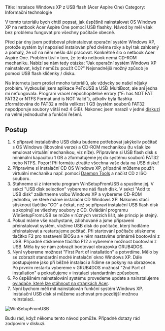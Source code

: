 Title: Instalace Windows XP z USB flash (Acer Aspire One)
Category: Informační technologie

V tomto tutoriálu bych chtěl popsat, jak úspěšně nainstalovat OS Windows
XP na netbook Acer Aspire One pomocí USB flashky. Návod by měl však bez
problému fungovat pro všechny počítače obecně.

Před pár dny jsem potřeboval přeinstalovat operační systém Windows XP,
protože systém byl naposled instalován před dvěma roky a byl tak
zahlcený a pomalý, že už na něm nešlo dál pracovat. Konkrétně šlo o
netbook Acer Aspire One. Problém tkví v tom, že tento netbook nemá
CD-ROM mechaniku. Nabízí se nám tedy otázka: "Jak operační systém
Windows XP nainstalovat, když nemůžu použít CD?" Nejsnadnější možný
způsob je pomocí USB flash klíčenky / disku.

Na internetu jsem prošel mnoho tutoriálů, ale vždycky se našel nějaký
problém. Vyzkoušel jsem aplikace PeToUSB a USB\_MultiBoot, ale ani jedna
mi nefungovala. Program vracel nepochopitelné errory ("E: has NOT FAT
FAT32 or NTFS Format and is NOT Valid"), ačkoliv byla flashka
zformátována do FAT32 a měla velikost 1 GB (systém souborů FAT32
nepodporuje soubory větší než 4 GiB). Nakonec jsem narazil v jedné
[diskuzi](https://duncsweb.com/threads/e-has-not-fat-fat32-or-ntfs-format-and-is-not-valid.6519/) na velmi jednoduché a funkční řešení.

## Postup

1. K přípravě instalačního USB disku budeme potřebovat jakýkoliv
   počítač s OS Windows (libovolné verze) a CD-ROM mechanikou (tu však
   lze emulovat virtuální mechanikou, viz níže). Připravíme si USB
   flash disk s minimální kapacitou 1 GB a zformátujeme jej do systému
   souborů FAT32 nebo NTFS. Pozor! Při formátu ztratíte všechna vaše
   data na USB disku!
2. Připravíme si instalační CD OS Windows XP, případně můžeme použít
   virtuální mechaniku např. pomocí [Daemon Tools](https://www.daemon-tools.cc) a načíst CD z ISO
   souboru.
3. Stáhneme si z internetu program WinSetupFromUSB a spustíme jej. V
   sekci "USB disk selection" vybereme náš flash disk. V sekci "Add to
   USB disk" zaškrtneme volbu Windows XP a vybereme CD-ROM jednotku, ve
   které máme instalační CD Windows XP. Nakonec stačí stisknout
   tlačítko "GO" a čekat, než se připraví instalační USB flash disk a
   zkopírují se všechny soubory z CD. Ovládání programu WinSetupFromUSB
   se může v různých verzích lišit, ale princip je stejný.
4. Pokud máme vše nachystané, zálohované a jsme připraveni
   přeinstalovat systém, vložíme USB disk do počítače, který hodláme
   přeinstalovat a restartujeme počítač. Při startování počítače
   stiskneme tlačítko F2 pro nastavení BIOSu a v něm nastavíme primárně
   bootování z USB. Případně stiskneme tlačítko F12 a vybereme možnost
   bootování z USB. Měla by se nám zobrazit bootovací obrazovka
   GRUB4DOS.
5. Nyní vybereme možnost "First Part of installation" a potvrdíme. Mělo
   by se zobrazit standardní modré instalační okno Windows XP. Dále
   postupujeme jako při běžné instalaci a řídíme se pokyny na
   obrazovce. Po prvním restartu vybereme v GRUB4DOS možnost "2nd Part
   of installation" a pokračujeme v instalaci standardním způsobem.
6. Po úspěšném nainstalování systému provedeme update a nainstalujeme
   [ovladače, které lze stáhnout na stránkách Acer](http://support.acer-euro.com/drivers/notebook/as_one_150.html).
7. Nyní bychom měli mít nainstalován funkční systém Windows XP.
   Instalační USB disk si můžeme uschovat pro pozdější možnou
   reinstalaci.

![WinSetupFromUSB]({static}images/instalace-windows-xp-z-usb-flash-acer-aspire-one.jpg)

Budu rád, když někomu tento návod pomůže. Případné dotazy rád zodpovím v
diskuzi.
